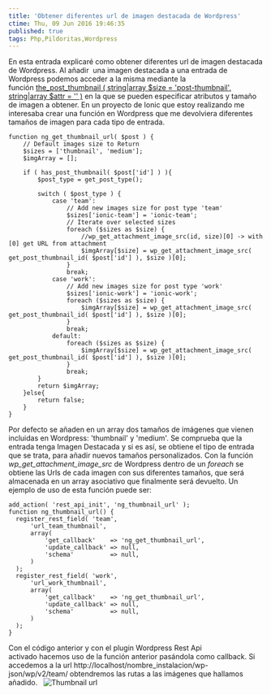 ```yaml
---
title: 'Obtener diferentes url de imagen destacada de Wordpress'
ctime: Thu, 09 Jun 2016 19:46:35
published: true
tags: Php,Pildoritas,Wordpress
---
```


En esta entrada explicaré como obtener diferentes url de imagen destacada de Wordpress. Al añadir  una imagen destacada a una entrada de Wordpress podemos acceder a la misma mediante la función [the_post_thumbnail ( string|array $size = 'post-thumbnail', string|array $attr = '' )](https://developer.wordpress.org/reference/functions/the_post_thumbnail/) en la que se pueden especificar atributos y tamaño de imagen a obtener. En un proyecto de Ionic que estoy realizando me interesaba crear una función en Wordpress que me devolviera diferentes tamaños de imagen para cada tipo de entrada.

```
function ng_get_thumbnail_url( $post ) {
	// Default images size to Return
	$sizes = ['thumbnail', 'medium'];
	$imgArray = [];

	if ( has_post_thumbnail( $post['id'] ) ){
		$post_type = get_post_type();

		switch ( $post_type ) {
			case 'team':
				// Add new images size for post type 'team'
				$sizes['ionic-team'] = 'ionic-team';
				// Iterate over selected sizes
				foreach ($sizes as $size) {
					//wp_get_attachment_image_src(id, size)[0] -> with [0] get URL from attachment
					$imgArray[$size] = wp_get_attachment_image_src( get_post_thumbnail_id( $post['id'] ), $size )[0];
				}
				break;
			case 'work':
				// Add new images size for post type 'work'
				$sizes['ionic-work'] = 'ionic-work';
				foreach ($sizes as $size) {
					$imgArray[$size] = wp_get_attachment_image_src( get_post_thumbnail_id( $post['id'] ), $size )[0];
				}
				break;
			default:
				foreach ($sizes as $size) {
					$imgArray[$size] = wp_get_attachment_image_src( get_post_thumbnail_id( $post['id'] ), $size )[0];
				}
				break;
		}
		return $imgArray;
	}else{
		return false;
	}
}
```

Por defecto se añaden en un array dos tamaños de imágenes que vienen incluidas en Wordpress: 'thumbnail' y 'medium'. Se comprueba que la entrada tenga Imagen Destacada y si es así, se obtiene el tipo de entrada que se trata, para añadir nuevos tamaños personalizados. Con la función _wp_get_attachment_image_src_ de Wordpress dentro de un _foreach_ se obtiene las Urls de cada imagen con sus diferentes tamaños, que será almacenada en un array asociativo que finalmente será devuelto. Un ejemplo de uso de esta función puede ser:

```
add_action( 'rest_api_init', 'ng_thumbnail_url' );
function ng_thumbnail_url() {
  register_rest_field( 'team',
      'url_team_thumbnail',
      array(
          'get_callback'    => 'ng_get_thumbnail_url',
          'update_callback' => null,
          'schema'          => null,
      )
  );
  register_rest_field( 'work',
      'url_work_thumbnail',
      array(
          'get_callback'    => 'ng_get_thumbnail_url',
          'update_callback' => null,
          'schema'          => null,
      )
  );
}
```

Con el código anterior y con el plugin Wordpress Rest Api activado hacemos uso de la función anterior pasándola como callback. Si accedemos a la url http://localhost/nombre_instalacion/wp-json/wp/v2/team/ obtendremos las rutas a las imágenes que hallamos añadido.   ![Thumbnail url](storage/wp-content/uploads/2016/06/thumbs_url.png)